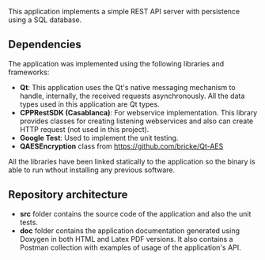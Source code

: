 
This application implements a simple REST API server with persistence using a SQL database.

## Dependencies
The application was implemented using the following libraries and frameworks:
  * **Qt**: This application uses the Qt's native messaging mechanism to handle, internally, the received requests asynchronously. All the data types used in this application are Qt types.
  * **CPPRestSDK (Casablanca)**: For webservice implementation. This library provides classes for creating listening webservices and also can create HTTP request (not used in this project).
  * **Google Test**: Used to implement the unit testing.
  * **QAESEncryption** class from https://github.com/bricke/Qt-AES
  
All the libraries have been linked statically to the application so the binary is able to run wthout installing any previous software.

## Repository architecture

  * **src** folder contains the source code of the application and also the unit tests.
  * **doc** folder contains the application documentation generated using Doxygen in both HTML and Latex PDF versions. It also contains a Postman collection with examples of usage of the application's API.
